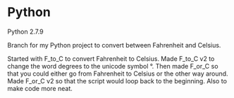 # Python
Python 2.7.9

Branch for my Python project to convert between Fahrenheit and Celsius.

Started with F_to_C to convert Fahrenheit to Celsius.
Made F_to_C v2 to change the word degrees to the unicode symbol °.
Then made F_or_C so that you could either go from Fahrenheit to Celsius or the other way around.
Made F_or_C v2 so that the script would loop back to the beginning. Also to make code more neat.
